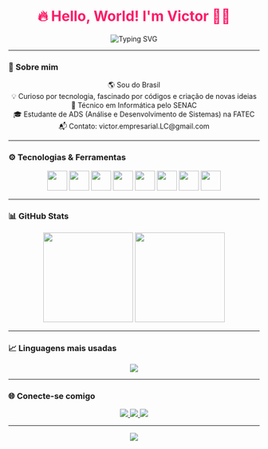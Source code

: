 <h1 align="center" style="color:#ff1b68;">🔥 Hello, World! I'm Victor 👨‍💻</h1>

<p align="center">
  <img src="https://readme-typing-svg.herokuapp.com?color=F7B267&size=22&center=true&vCenter=true&multiline=true&lines=Seja+bem-vindo+ao+meu+GitHub!;Desenvolvedor+Web+apaixonado+por+tecnologia!+💻" alt="Typing SVG">
</p>

---

### 🚀 Sobre mim

<p align="center">
  🌎 Sou do Brasil <br/>
  💡 Curioso por tecnologia, fascinado por códigos e criação de novas ideias <br/>
  🎯 Técnico em Informática pelo SENAC <br/>
  🎓 Estudante de ADS (Análise e Desenvolvimento de Sistemas) na FATEC <br/>
  📬 Contato: victor.empresarial.LC@gmail.com
</p>

---

### ⚙️ Tecnologias & Ferramentas

<p align="center">
  <img src="https://cdn.jsdelivr.net/gh/devicons/devicon/icons/javascript/javascript-original.svg" width="40" height="40"/>
  <img src="https://cdn.jsdelivr.net/gh/devicons/devicon/icons/html5/html5-original.svg" width="40" height="40"/>
  <img src="https://cdn.jsdelivr.net/gh/devicons/devicon/icons/css3/css3-original.svg" width="40" height="40"/>
  <img src="https://cdn.jsdelivr.net/gh/devicons/devicon/icons/react/react-original.svg" width="40" height="40"/>
  <img src="https://cdn.jsdelivr.net/gh/devicons/devicon/icons/nodejs/nodejs-original.svg" width="40" height="40"/>
  <img src="https://cdn.jsdelivr.net/gh/devicons/devicon/icons/php/php-original.svg" width="40" height="40"/>
  <img src="https://cdn.jsdelivr.net/gh/devicons/devicon/icons/android/android-original.svg" width="40" height="40"/>
  <img src="https://cdn.jsdelivr.net/gh/devicons/devicon/icons/git/git-original.svg" width="40" height="40"/>
</p>

---

### 📊 GitHub Stats

<div align="center">
  <img height="180em" src="https://github-readme-stats.vercel.app/api?username=Ve3e3&show_icons=true&theme=tokyonight&include_all_commits=true&count_private=true"/>
  <img height="180em" src="https://github-readme-stats.vercel.app/api/top-langs/?username=Ve3e3&layout=compact&langs_count=7&theme=tokyonight"/>
</div>

---

### 📈 Linguagens mais usadas

<div align="center">
  <img src="https://github-readme-stats.vercel.app/api/top-langs/?username=Ve3e3&theme=onedark&layout=donut&langs_count=8" />
</div>

---

### 🌐 Conecte-se comigo

<p align="center">
  <a href="https://www.linkedin.com/in/victor-lima-conceição-730378362" target="_blank">
    <img src="https://img.shields.io/badge/LinkedIn-%230077B5.svg?&style=for-the-badge&logo=linkedin&logoColor=white"/>
  </a>
  <a href="https://instagram.com/Ve3e3" target="_blank">
    <img src="https://img.shields.io/badge/Instagram-%23E1306C.svg?&style=for-the-badge&logo=instagram&logoColor=white"/>
  </a>
  <a href="mailto:victor.empresarial.LC@gmail.com">
    <img src="https://img.shields.io/badge/Gmail-%23D14836.svg?&style=for-the-badge&logo=gmail&logoColor=white"/>
  </a>
</p>

---

<p align="center">
  <img src="https://capsule-render.vercel.app/api?type=waving&color=ff0050&height=120&section=footer"/>
</p>
